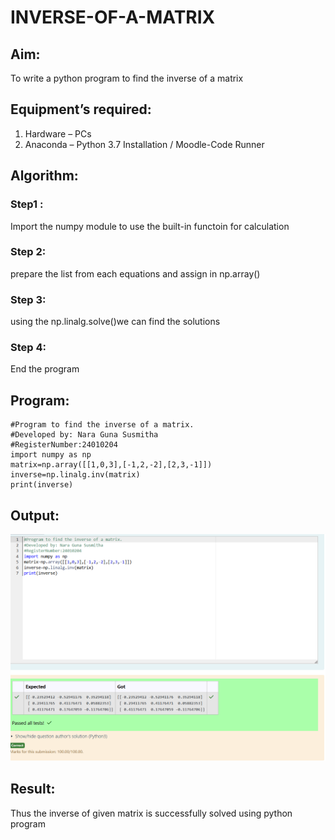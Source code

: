 # INVERSE-OF-A-MATRIX
## Aim:
To write a python program to find the inverse of a matrix
## Equipment’s required:
1. 	Hardware – PCs
2. 	Anaconda – Python 3.7 Installation / Moodle-Code Runner
## Algorithm:
### Step1 : 
Import the numpy module to use the built-in functoin for calculation

### Step 2: 

prepare the list from each equations and assign in np.array()
### Step 3: 
using the np.linalg.solve()we can find the solutions

### Step 4: 
End the program

## Program:

```
#Program to find the inverse of a matrix.
#Developed by: Nara Guna Susmitha
#RegisterNumber:24010204
import numpy as np
matrix=np.array([[1,0,3],[-1,2,-2],[2,3,-1]])
inverse=np.linalg.inv(matrix)
print(inverse)

```

## Output:
![output](<Screenshot 2024-11-17 172804-1.png>)
## Result:
Thus the inverse of given matrix is successfully solved using python program

